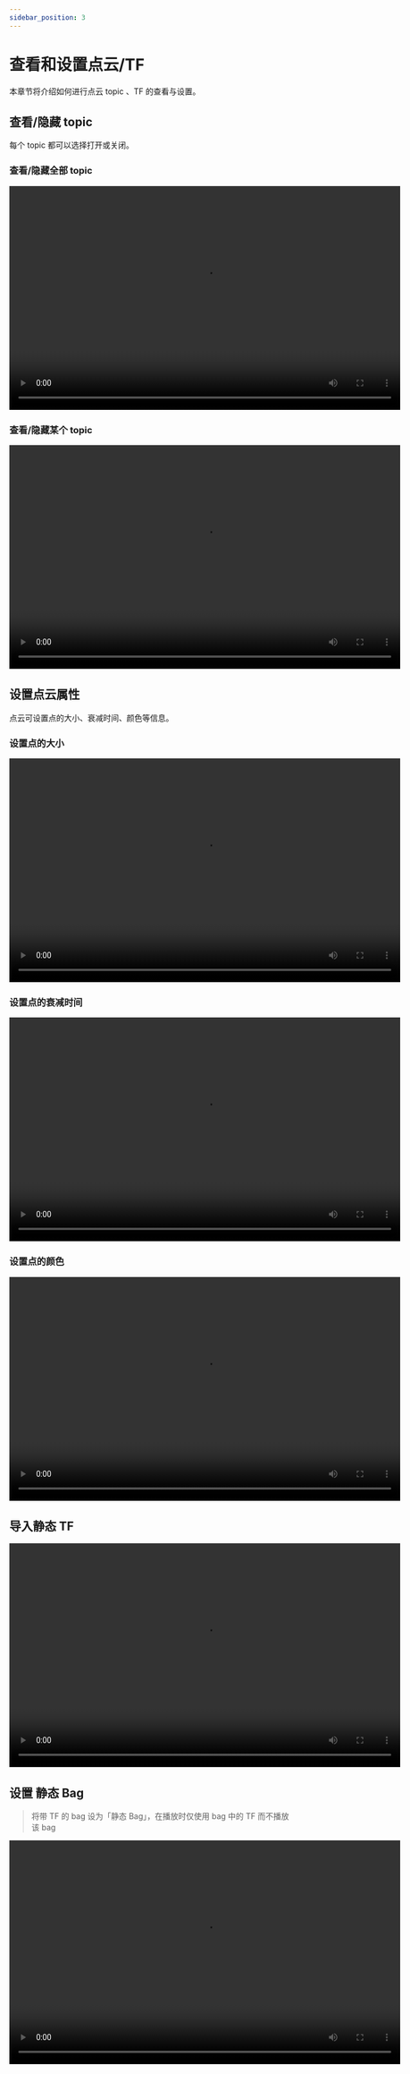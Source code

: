 ```yaml
---
sidebar_position: 3
---
```


# 查看和设置点云/TF

本章节将介绍如何进行点云 topic 、TF 的查看与设置。

## 查看/隐藏 topic

每个 topic 都可以选择打开或关闭。

### 查看/隐藏全部 topic

<video src="https://coscene-artifacts-prod.oss-cn-hangzhou.aliyuncs.com/docs/4-recipes/viz/3D-showhide-all-topic.mp4" controls="controls" width="700" height="400"></video>

### 查看/隐藏某个 topic

<video src="https://coscene-artifacts-prod.oss-cn-hangzhou.aliyuncs.com/docs/4-recipes/viz/3D-showhide-a-topic.mp4" controls="controls" width="700" height="400"></video>

## 设置点云属性

点云可设置点的大小、衰减时间、颜色等信息。

### 设置点的大小

<video src="https://coscene-artifacts-prod.oss-cn-hangzhou.aliyuncs.com/docs/4-recipes/viz/3D-setting-point-size.mp4" controls="controls" width="700" height="400"></video>

### 设置点的衰减时间

<video src="https://coscene-artifacts-prod.oss-cn-hangzhou.aliyuncs.com/docs/4-recipes/viz/3D-setting-decay-time.mp4" controls="controls" width="700" height="400"></video>

### 设置点的颜色

<video src="https://coscene-artifacts-prod.oss-cn-hangzhou.aliyuncs.com/docs/4-recipes/viz/3D-setting-color.mp4" controls="controls" width="700" height="400"></video>

## 导入静态 TF

<video src="https://coscene-artifacts-prod.oss-cn-hangzhou.aliyuncs.com/docs/4-recipes/viz/3D-input-static-TF.mp4" controls="controls" width="700" height="400"></video>

## 设置 静态 Bag

> 将带 TF 的 bag 设为「静态 Bag」，在播放时仅使用 bag 中的 TF 而不播放该 bag

<video src="https://coscene-artifacts-prod.oss-cn-hangzhou.aliyuncs.com/docs/4-recipes/viz/set-static-bag.mp4" controls="controls" width="700" height="400"></video>
